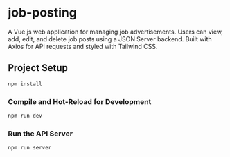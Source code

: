 # job-posting

A Vue.js web application for managing job advertisements. Users can view, add, edit, and delete job posts using a JSON Server backend. Built with Axios for API requests and styled with Tailwind CSS.

## Project Setup

```sh
npm install
```

### Compile and Hot-Reload for Development

```sh
npm run dev
```

### Run the API Server

```sh
npm run server
```
